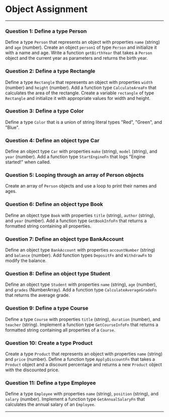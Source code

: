 # Object Assignment

---

### Question 1: Define a type Person

Define a type `Person` that represents an object with properties `name` (string) and `age` (number). Create an object `person1` of type `Person` and initialize it with a name and age. Write a function `getBirthYear` that takes a `Person` object and the current year as parameters and returns the birth year.

### Question 2: Define a type Rectangle

Define a type `Rectangle` that represents an object with properties `width` (number) and `height` (number). Add a function type `CalculateAreaFn` that calculates the area of the rectangle. Create a variable `rectangle` of type `Rectangle` and initialize it with appropriate values for width and height.

### Question 3: Define a type Color

Define a type `Color` that is a union of string literal types "Red", "Green", and "Blue".

### Question 4: Define an object type Car

Define an object type `Car` with properties `make` (string), `model` (string), and `year` (number). Add a function type `StartEngineFn` that logs "Engine started!" when called.

### Question 5: Looping through an array of Person objects

Create an array of `Person` objects and use a loop to print their names and ages.

### Question 6: Define an object type Book

Define an object type `Book` with properties `title` (string), `author` (string), and `year` (number). Add a function type `GetBookInfoFn` that returns a formatted string containing all properties.

### Question 7: Define an object type BankAccount

Define an object type `BankAccount` with properties `accountNumber` (string) and `balance` (number). Add function types `DepositFn` and `WithdrawFn` to modify the balance.

### Question 8: Define an object type Student

Define an object type `Student` with properties `name` (string), `age` (number), and `grades` (NumberArray). Add a function type `CalculateAverageGradeFn` that returns the average grade.

### Question 9: Define a type Course

Define a type `Course` with properties `title` (string), `duration` (number), and `teacher` (string). Implement a function type `GetCourseInfoFn` that returns a formatted string containing all properties of a `Course`.

### Question 10: Create a type Product

Create a type `Product` that represents an object with properties `name` (string) and `price` (number). Define a function type `ApplyDiscountFn` that takes a `Product` object and a discount percentage and returns a new `Product` object with the discounted price.

### Question 11: Define a type Employee

Define a type `Employee` with properties `name` (string), `position` (string), and `salary` (number). Implement a function type `GetAnnualSalaryFn` that calculates the annual salary of an `Employee`.

---
